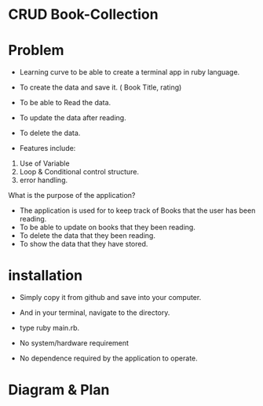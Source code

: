 # CRUD Book-Collection

# Problem
- Learning curve to be able to create a terminal app in ruby language.
- To create the data and save it. ( Book Title, rating)
- To be able to Read the data.
- To update the data after reading.
- To delete the data.

- Features include:
1. Use of Variable 
2. Loop & Conditional control structure.
3. error handling.

What is the purpose of the application?
- The application is used for to keep track of Books that the user has been reading.
- To be able to update on books that they been reading. 
- To delete the data that they been reading.
- To show the data that they have stored.


#   installation
- Simply copy it from github and save into your computer.
- And in your terminal, navigate to the directory.
- type ruby main.rb.

- No system/hardware requirement
- No dependence required by the application to operate.

# Diagram & Plan

